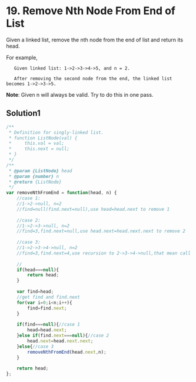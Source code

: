 # 19. Remove Nth Node From End of List
Given a linked list, remove the nth node from the end of list and return its head.

For example,
```
   Given linked list: 1->2->3->4->5, and n = 2.

   After removing the second node from the end, the linked list becomes 1->2->3->5.
```
**Note**:
Given n will always be valid.
Try to do this in one pass.

## Solution1
``` js
/**
 * Definition for singly-linked list.
 * function ListNode(val) {
 *     this.val = val;
 *     this.next = null;
 * }
 */
/**
 * @param {ListNode} head
 * @param {number} n
 * @return {ListNode}
 */
var removeNthFromEnd = function(head, n) {
    //case 1:
    //1->2->null, n=2
    //find=null(find.next=null),use head=head.next to remove 1
    
    //case 2:
    //1->2->3->null, n=2
    //find=3,find.next=null,use head.next=head.next.next to remove 2
    
    //case 3:
    //1->2->3->4->null, n=2
    //find=3,find.next=4,use recursion to 2->3->4->null,that mean call ``removeNthFromEnd(head.next, n)``
    
    //
    if(head===null){
        return head;
    }
    
    var find=head;
    //get find and find.next
    for(var i=0;i<n;i++){
        find=find.next;
    }
    
    if(find===null){//case 1
        head=head.next;
    }else if(find.next===null){//case 2
        head.next=head.next.next;
    }else{//case 3
        removeNthFromEnd(head.next,n);
    }
    
    return head;
};
```